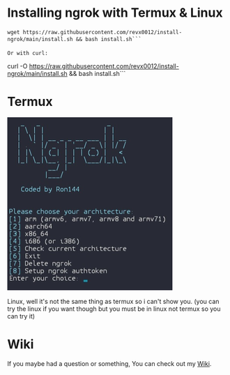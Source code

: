 # Installing ngrok with Termux & Linux

```
wget https://raw.githubusercontent.com/revx0012/install-ngrok/main/install.sh && bash install.sh```

Or with curl:

```
curl -O https://raw.githubusercontent.com/revx0012/install-ngrok/main/install.sh && bash install.sh```

# Termux
![](termux.png)

Linux, well it's not the same thing as termux so i can't show you.
(you can try the linux if you want though but you must be in linux not termux so you can try it)


# Wiki

If you maybe had a question or something, You can check out my [Wiki](https://github.com/revx0012/install-ngrok/wiki).
